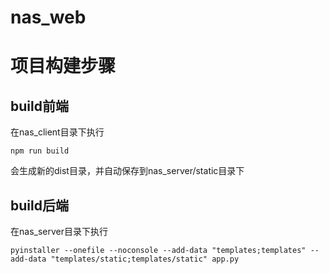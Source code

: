 # nas_web

# 项目构建步骤

## build前端
在nas_client目录下执行
```
npm run build
```
会生成新的dist目录，并自动保存到nas_server/static目录下
## build后端
在nas_server目录下执行
```
pyinstaller --onefile --noconsole --add-data "templates;templates" --add-data "templates/static;templates/static" app.py

```

